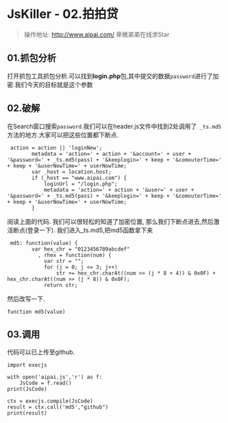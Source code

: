 # JsKiller - 02.拍拍贷

>操作地址: http://www.aipai.com/
>卑微弟弟在线求Star

## 01.抓包分析
打开抓包工具抓包分析.可以找到**login.php**包,其中提交的数据`password`进行了加密.我们今天的目标就是这个参数

## 02.破解
在Search窗口搜索`password`.我们可以在header.js文件中找到2处调用了` _ts.md5`方法的地方.大家可以把这些位置都下断点.

	 action = action || 'loginNew';
	        metadata = 'action=' + action + '&account=' + user + '&password=' + _ts.md5(pass) + '&keeplogin=' + keep + '&comouterTime=' + keep + '&userNowTime=' + userNowTime;
	        var _host = location.host;
	        if (_host == "www.aipai.com") {
	            loginUrl = "/login.php";
	            metadata = 'action=' + action + '&user=' + user + '&password=' + _ts.md5(pass) + '&keeplogin=' + keep + '&comouterTime=' + keep + '&userNowTime=' + userNowTime;
	        }

阅读上面的代码. 我们可以很轻松的知道了加密位置, 那么我们下断点进去,然后激活断点(登录一下).
我们进入_ts.md5,把md5函数拿下来

	 md5: function(value) {
	        var hex_chr = "0123456789abcdef"
	          , rhex = function(num) {
	            var str = "";
	            for (j = 0; j <= 3; j++)
	                str += hex_chr.charAt((num >> (j * 8 + 4)) & 0x0F) + hex_chr.charAt((num >> (j * 8)) & 0x0F);
	            return str;

然后改写一下.

	function md5(value)


## 03.调用

代码可以已上传至github.

	import execjs
	
	with open('aipai.js','r') as f:
	    JsCode = f.read()
	print(JsCode)
	
	ctx = execjs.compile(JsCode)
	result = ctx.call('md5',"github")
	print(result)
	

